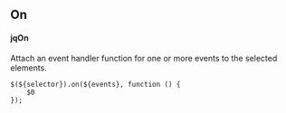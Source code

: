 ## On
#### jqOn
Attach an event handler function for one or more events to the selected elements.
```
$(${selector}).on(${events}, function () {
	$0
});
```